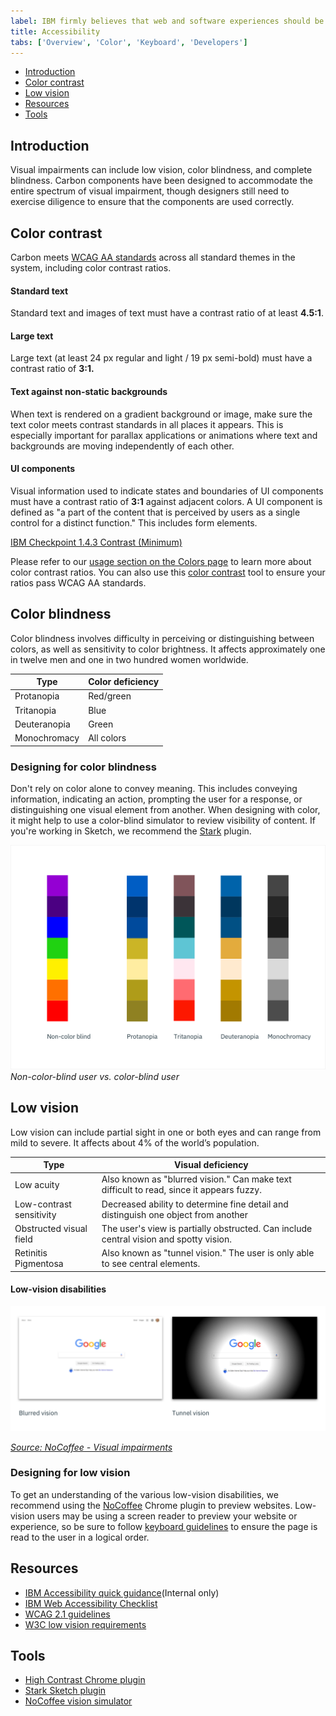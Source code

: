 ```yaml
---
label: IBM firmly believes that web and software experiences should be accessible for everyone, regardless of abilities or impairments.
title: Accessibility
tabs: ['Overview', 'Color', 'Keyboard', 'Developers']
---
```


<anchor-links>
<ul>
    <li><a href="#introduction">Introduction</a></li>
    <li><a href="#color-contrast">Color contrast</a></li>
    <li><a href="#low-vision">Low vision</a></li>
    <li><a href="#resources">Resources</a></li>
    <li><a href="#tools">Tools</a></li>
</ul>
</anchor-links>

## Introduction

Visual impairments can include low vision, color blindness, and complete blindness. Carbon components have been designed to accommodate the entire spectrum of visual impairment, though designers still need to exercise diligence to ensure that the components are used correctly.

## Color contrast

Carbon meets [WCAG AA standards](https://www.w3.org/TR/UNDERSTANDING-WCAG20/visual-audio-contrast-contrast.html) across all standard themes in the system, including color contrast ratios.

#### Standard text
Standard text and images of text must have a contrast ratio of at least **4.5:1**. 

#### Large text
Large text (at least 24 px regular and light / 19 px semi-bold) must have a contrast ratio of **3:1.**

#### Text against non-static backgrounds
When text is rendered on a gradient background or image, make sure the text color meets contrast standards in all places it appears. This is especially important for parallax applications or animations where text and backgrounds are moving independently of each other.

#### UI components 
Visual information used to indicate states and boundaries of UI components must have a contrast ratio of **3:1** against adjacent colors. A UI component is defined as "a part of the content that is perceived by users as a single control for a distinct function." This includes form elements.

[IBM Checkpoint 1.4.3 Contrast (Minimum)](https://www.ibm.com/able/guidelines/ci162/contrast.html)

Please refer to our [usage section on the Colors page](/guidelines/color/usage) to learn more about color contrast ratios. You can also use this [color contrast](https://marijohannessen.github.io/color-contrast-checker/) tool to ensure your ratios pass WCAG AA standards.

<!-- To view best practices for using color in data visualization, view the [Data Vis color](/data-visualization/overview/colors) page. -->

## Color blindness

Color blindness involves difficulty in perceiving or distinguishing between colors, as well as sensitivity to color brightness. It affects approximately one in twelve men and one in two hundred women worldwide.

| Type         | Color deficiency |
| ------------ | ---------------- |
| Protanopia   | Red/green        |
| Tritanopia   | Blue             |
| Deuteranopia | Green            |
| Monochromacy | All colors       |

### Designing for color blindness

Don't rely on color alone to convey meaning. This includes conveying information, indicating an action, prompting the user for a response, or distinguishing one visual element from another. When designing with color, it might help to use a color-blind simulator to review visibility of content. If you're working in Sketch, we recommend the [Stark](http://www.getstark.co/) plugin.

![rainbow palette](images/color-accessibility-1.png)
_Non-color-blind user vs. color-blind user_

<image-component src="images/color-accessibility-1.png" alt="rainbow palette" caption="Non-color blind user vs. color-blind user">
</image-component>

## Low vision

Low vision can include partial sight in one or both eyes and can range from mild to severe. It affects about 4% of the world’s population.

| Type                     | Visual deficiency                                                                                         |
| ------------------------ | --------------------------------------------------------------------------------------------------------- |
| Low acuity               | Also known as "blurred vision." Can make text difficult to read, since it appears fuzzy.           |
| Low-contrast sensitivity | Decreased ability to determine fine detail and distinguish one object from another                             |
| Obstructed visual field  | The user's view is partially obstructed. Can include central vision and spotty vision.                   |
| Retinitis Pigmentosa     | Also known as "tunnel vision." The user is only able to see central elements. |



#### Low-vision disabilities

![blurred vision and tunnel vision example on Google website](images/color-accessibility-2.png)

_[Source: NoCoffee - Visual impairments ](https://accessgarage.wordpress.com/2013/02/09/458/)_


### Designing for low vision

To get an understanding of the various low-vision disabilities, we recommend using the [NoCoffee](https://chrome.google.com/webstore/detail/nocoffee/jjeeggmbnhckmgdhmgdckeigabjfbddl) Chrome plugin to preview websites. Low-vision users may be using a screen reader to preview your website or experience, so be sure to follow [keyboard guidelines](/guidelines/accessibility/keyboard) to ensure the page is read to the user in a logical order.

## Resources

- [IBM Accessibility quick guidance](https://w3.ibm.com/able/devtest/quick/)(Internal only)
- [IBM Web Accessibility Checklist](https://www.ibm.com/able/guidelines/ci162/accessibility_checklist.html)
- [WCAG 2.1 guidelines](https://www.w3.org/TR/WCAG21/)
- [W3C low vision requirements](https://www.w3.org/TR/low-vision-needs/)

## Tools

- [High Contrast Chrome plugin](https://chrome.google.com/webstore/detail/high-contrast/djcfdncoelnlbldjfhinnjlhdjlikmph/related?hl=en)
- [Stark Sketch plugin](http://www.getstark.co/)
- [NoCoffee vision simulator](https://chrome.google.com/webstore/detail/nocoffee/jjeeggmbnhckmgdhmgdckeigabjfbddl)
